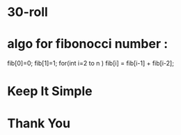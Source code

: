 # 30-roll
# algo for fibonocci number :
fib[0]=0;
fib[1]=1;
for(int i=2 to n )
fib[i] = fib[i-1] + fib[i-2];

# Keep It Simple



# Thank You

